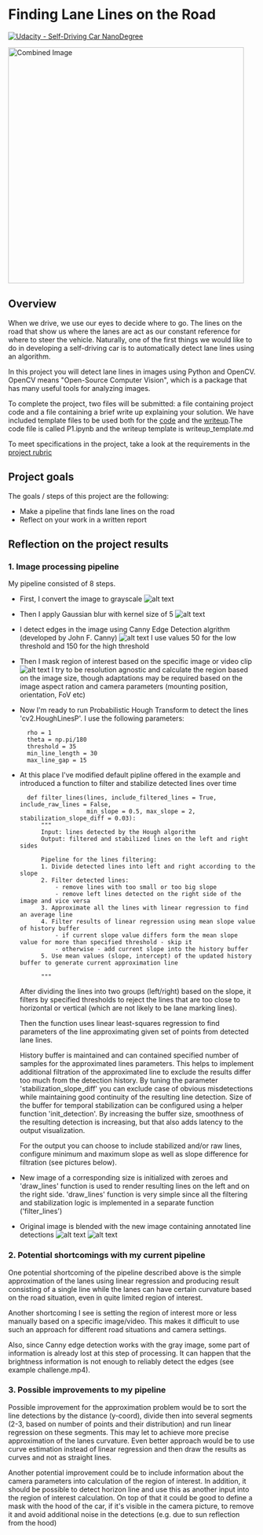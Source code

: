 # **Finding Lane Lines on the Road** 
[![Udacity - Self-Driving Car NanoDegree](https://s3.amazonaws.com/udacity-sdc/github/shield-carnd.svg)](http://www.udacity.com/drive)

<img src="examples/laneLines_thirdPass.jpg" width="480" alt="Combined Image" />

Overview
---

When we drive, we use our eyes to decide where to go.  The lines on the road that show us where the lanes are act as our constant reference for where to steer the vehicle.  Naturally, one of the first things we would like to do in developing a self-driving car is to automatically detect lane lines using an algorithm.

In this project you will detect lane lines in images using Python and OpenCV.  OpenCV means "Open-Source Computer Vision", which is a package that has many useful tools for analyzing images.  

To complete the project, two files will be submitted: a file containing project code and a file containing a brief write up explaining your solution. We have included template files to be used both for the [code](https://github.com/udacity/CarND-LaneLines-P1/blob/master/P1.ipynb) and the [writeup](https://github.com/udacity/CarND-LaneLines-P1/blob/master/writeup_template.md).The code file is called P1.ipynb and the writeup template is writeup_template.md 

To meet specifications in the project, take a look at the requirements in the [project rubric](https://review.udacity.com/#!/rubrics/322/view)

Project goals
---

The goals / steps of this project are the following:
* Make a pipeline that finds lane lines on the road
* Reflect on your work in a written report


[//]: # (Image References)

[image1]: ./examples/gray.png "Converted to grayscale"
[image2]: ./examples/blurred.png "Blurred"
[image3]: ./examples/edges.png "Edges detected"
[image4]: ./examples/region.png "Region masked"
[image5]: ./examples/raw_lines.png "Example of output result with raw detected lines"
[image6]: ./examples/annotated.png "Example of output result with stabilized lines"

Reflection on the project results
---

### 1. Image processing pipeline

My pipeline consisted of 8 steps.

* First, I convert the image to grayscale
![alt text][image1]

* Then I apply Gaussian blur with kernel size of 5
![alt text][image2]

* I detect edges in the image using Canny Edge Detection algrithm (developed by John F. Canny)
	![alt text][image3]
	I use values 50 for the low threshold and 150 for the high threshold

* Then I mask region of interest based on the specific image or video clip
![alt text][image4]
	I try to be resolution agnostic and calculate the region based on the image size, though adaptations may be required based on the image aspect ration and camera parameters (mounting position, orientation, FoV etc)

* Now I'm ready to run Probabilistic Hough Transform to detect the lines 'cv2.HoughLinesP'.
	I use the following parameters:

	    rho = 1
	    theta = np.pi/180
	    threshold = 35
	    min_line_length = 30
	    max_line_gap = 15

* At this place I've modified default pipline offered in the example and introduced a function to filter and stabilize detected lines over time

    	def filter_lines(lines, include_filtered_lines = True, include_raw_lines = False,
                         min_slope = 0.5, max_slope = 2, stabilization_slope_diff = 0.03):
        	"""
	        Input: lines detected by the Hough algorithm
        	Output: filtered and stabilized lines on the left and right sides
    
	        Pipeline for the lines filtering:
        	1. Divide detected lines into left and right according to the slope
	        2. Filter detected lines:
        	    - remove lines with too small or too big slope
	            - remove left lines detected on the right side of the image and vice versa
        	3. Approximate all the lines with linear regression to find an average line
	        4. Filter results of linear regression using mean slope value of history buffer
        	    - if current slope value differs form the mean slope value for more than specified threshold - skip it
	            - otherwise - add current slope into the history buffer
        	5. Use mean values (slope, intercept) of the updated history buffer to generate current approximation line
        
	        """

	After dividing the lines into two groups (left/right) based on the slope, it filters by specified thresholds to reject the lines that are too close to horizontal or vertical (which are not likely to be lane marking lines).

	Then the function uses linear least-squares regression to find parameters of the line approximating given set of points from detected lane lines.

	History buffer is maintained and can contained specified number of samples for the approximated lines parameters.
	This helps to implement additional filtration of the approximated line to exclude the results differ too much from the detection history. By tuning the parameter 'stabilization_slope_diff' you can exclude case of obvious misdetections while maintaining good continuity of the resulting line detection.
	Size of the buffer for temporal stabilization can be configured using a helper function 'init_detection'.
	By increasing the buffer size, smoothness of the resulting detection is increasing, but that also adds latency to the output visualization.

	For the output you can choose to include stabilized and/or raw lines, configure minimum and maximum slope as well as slope difference for filtration (see pictures below).

* New image of a corresponding size is initialized with zeroes and 'draw_lines' function is used to render resulting lines on the left and on the right side.
'draw_lines' function is very simple since all the filtering and stabilization logic is implemented in a separate function ('filter_lines')

* Original image is blended with the new image containing annotated line detections
![alt text][image5]
![alt text][image6]


### 2. Potential shortcomings with my current pipeline


One potential shortcoming of the pipeline described above is the simple approximation of the lanes using linear regression and producing result consisting of a single line while the lanes can have certain curvature based on the road situation, even in quite limited region of interest.

Another shortcoming I see is setting the region of interest more or less manually based on a specific image/video.
This makes it difficult to use such an approach for different road situations and camera settings.

Also, since Canny edge detection works with the gray image, some part of information is already lost at this step of processing. It can happen that the brightness information is not enough to reliably detect the edges (see example challenge.mp4).


### 3. Possible improvements to my pipeline

Possible improvement for the approximation problem would be to sort the line detections by the distance (y-coord), divide then into several segments (2-3, based on number of points and their distribution) and run linear regression on these segments.
This may let to achieve more precise approximation of the lanes curvature.
Even better approach would be to use curve estimation instead of linear regression and then draw the results as curves and not as straight lines.

Another potential improvement could be to include information about the camera parameters into calculation of the region of interest.
In addition, it should be possible to detect horizon line and use this as another input into the region of interest calculation.
On top of that it could be good to define a mask with the hood of the car, if it's visible in the camera picture, to remove it and avoid additional noise in the detections (e.g. due to sun reflection from the hood)
